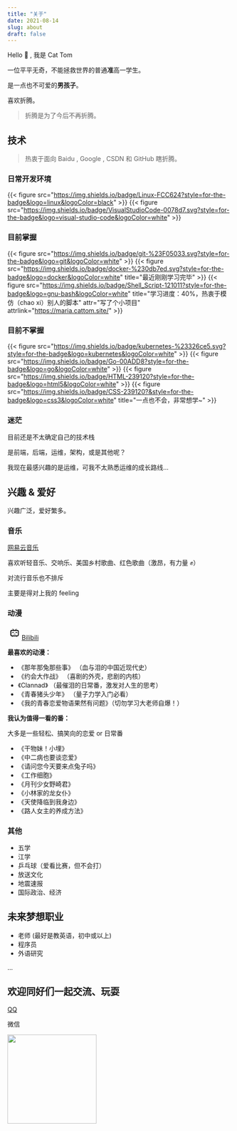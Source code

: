 ```yaml
---
title: "关于"
date: 2021-08-14
slug: about
draft: false
--- 
```

Hello 👋 , 我是 Cat Tom

一位平平无奇，不能拯救世界的普通**准**高一学生。

是一点也不可爱的**男孩子**。

喜欢折腾。

> 折腾是为了今后不再折腾。

## 技术
> 热衷于面向 Baidu , Google , CSDN 和 GitHub 瞎折腾。

### 日常开发环境
{{< figure src="https://img.shields.io/badge/Linux-FCC624?style=for-the-badge&logo=linux&logoColor=black" >}}
{{< figure src="https://img.shields.io/badge/VisualStudioCode-0078d7.svg?style=for-the-badge&logo=visual-studio-code&logoColor=white" >}}

### 目前掌握
{{< figure src="https://img.shields.io/badge/git-%23F05033.svg?style=for-the-badge&logo=git&logoColor=white" >}}
{{< figure src="https://img.shields.io/badge/docker-%230db7ed.svg?style=for-the-badge&logo=docker&logoColor=white" title="最近刚刚学习完毕" >}}
{{< figure src="https://img.shields.io/badge/Shell_Script-121011?style=for-the-badge&logo=gnu-bash&logoColor=white" title="学习进度：40%，热衷于模仿（chao xi）别人的脚本" attr="写了个小项目" attrlink="https://maria.cattom.site/" >}}

### 目前不掌握
{{< figure src="https://img.shields.io/badge/kubernetes-%23326ce5.svg?style=for-the-badge&logo=kubernetes&logoColor=white" >}}
{{< figure src="https://img.shields.io/badge/Go-00ADD8?style=for-the-badge&logo=go&logoColor=white" >}}
{{< figure src="https://img.shields.io/badge/HTML-239120?style=for-the-badge&logo=html5&logoColor=white" >}}
{{< figure src="https://img.shields.io/badge/CSS-239120?&style=for-the-badge&logo=css3&logoColor=white" title="一点也不会，非常想学~" >}}

### 迷茫
目前还是不太确定自己的技术栈

是前端，后端，运维，架构，或是其他呢？

我现在最感兴趣的是运维，可我不太熟悉运维的成长路线...

## 兴趣 & 爱好
兴趣广泛，爱好繁多。

### 音乐
<a href="https://music.163.com/#/user/home?id=303081377"><i class="fas fa-compact-disc"></i> 网易云音乐</a>

喜欢听轻音乐、交响乐、美国乡村歌曲、红色歌曲（激昂，有力量 ✊）

对流行音乐也不排斥

主要是得对上我的 feeling

### 动漫
<svg t="1629432419172" class="icon" viewBox="0 0 1024 1024" version="1.1" xmlns="http://www.w3.org/2000/svg" p-id="2369" width="32" height="32"><path d="M450.803484 456.506027l-120.670435 23.103715 10.333298 45.288107 119.454151-23.102578-9.117014-45.289244z m65.04448 120.060586c-29.483236 63.220622-55.926329 15.502222-55.926328 15.502223l-19.754098 12.768142s38.90176 53.192249 75.986489 12.764729c43.770311 40.42752 77.203911-13.068516 77.203911-13.068516l-17.934791-11.55072c0.001138-0.304924-31.305956 44.983182-59.575183-16.415858z m59.57632-74.773617L695.182222 524.895573l10.029511-45.288106-120.364373-23.103716-9.423076 45.289245z m237.784178-88.926436c-1.905778-84.362809-75.487004-100.540871-75.487004-100.540871s-57.408853-0.316302-131.944676-0.95232l54.237867-52.332089s8.562916-10.784996-6.026809-22.834062c-14.592-12.051342-15.543182-6.660551-20.615396-3.487289-4.441884 3.169849-69.462471 66.920676-80.878933 78.340551-29.494613 0-60.2624-0.319716-90.075591-0.319716h10.466418s-77.705671-76.754489-82.781298-80.241777c-5.075627-3.488427-5.709369-8.56064-20.616533 3.487289-14.589724 12.05248-6.026809 22.8352-6.026809 22.8352l55.504213 53.919288c-60.261262 0-112.280462 0.319716-136.383147 1.268623-78.025387 22.521173-71.99744 100.859449-71.99744 100.859449s0.950044 168.100978 0 253.103217c8.562916 85.00224 73.899804 98.636231 73.899805 98.636231s26.007324 0.63488 45.357511 0.63488c1.900089 5.391929 3.486151 32.034133 33.302756 32.034134 29.495751 0 33.30048-32.034133 33.30048-32.034134s217.263218-0.950044 235.340231-0.950044c0.953458 9.196658 5.394204 33.619058 35.207395 33.303893 29.494613-0.636018 31.714418-35.20512 31.714418-35.20512s10.151253-0.95232 40.280747 0c70.413653-13.005938 74.534684-95.468658 74.534684-95.468657s-1.265209-169.689316-0.312889-254.056676zM752.628622 681.8304c0 13.319964-10.467556 24.102684-23.471218 24.102684H300.980907c-13.003662 0-23.47008-10.78272-23.47008-24.102684V397.961671c0-13.32224 10.467556-24.106098 23.47008-24.106098h428.176497c13.003662 0 23.471218 10.783858 23.471218 24.106098v283.868729z" p-id="2370"></path></svg><a href="https://space.bilibili.com/27734632">Bilibili</a>

**最喜欢的动漫：**
- 《那年那兔那些事》 （血与泪的中国近现代史）
- 《约会大作战》 （喜剧的外壳，悲剧的内核）
- 《Clannad》 （最催泪的日常番，激发对人生的思考）
- 《青春猪头少年》 （量子力学入门必看）
- 《我的青春恋爱物语果然有问题》（切勿学习大老师自爆！）

**我认为值得一看的番：**

大多是一些轻松、搞笑向的恋爱 or 日常番

- 《干物妹！小埋》
- 《中二病也要谈恋爱》
- 《请问您今天要来点兔子吗》
- 《工作细胞》
- 《月刊少女野崎君》
- 《小林家的龙女仆》
- 《天使降临到我身边》
- 《路人女主的养成方法》

### 其他

- 五学
- 江学
- 乒乓球（爱看比赛，但不会打）
- 放送文化
- 地震速报
- 国际政治、经济

## 未来梦想职业
- 老师 (最好是教英语，初中或以上)
- 程序员
- 外语研究

...

## 欢迎同好们一起交流、玩耍
<a href="http://wpa.qq.com/msgrd?v=3&uin=1208521485&site=qq&menu=yes"><i class="fab fa-qq"></i> QQ</a>

<p><i class="fab fa-weixin"></i> 微信</p>
<img src="https://cattom-cdn.oss-accelerate.aliyuncs.com/image/wechat.png" height="200" width="200"></img>